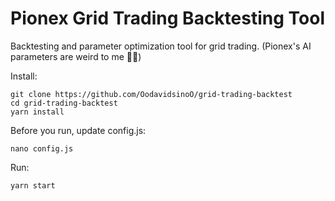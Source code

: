 # Pionex Grid Trading Backtesting Tool
Backtesting and parameter optimization tool for grid trading.
(Pionex's AI parameters are weird to me 🤷‍♂️)

Install:
```
git clone https://github.com/OodavidsinoO/grid-trading-backtest
cd grid-trading-backtest
yarn install
```

Before you run, update config.js:
```
nano config.js
```
Run: 
```
yarn start
```
